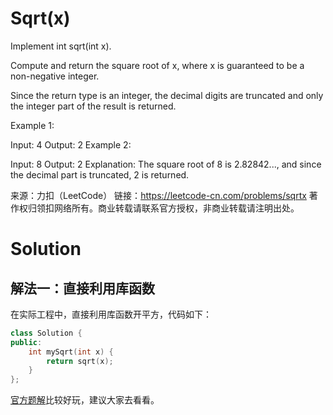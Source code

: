 # Sqrt(x)

Implement int sqrt(int x).

Compute and return the square root of x, where x is guaranteed to be a non-negative integer.

Since the return type is an integer, the decimal digits are truncated and only the integer part of the result is returned.

Example 1:

Input: 4
Output: 2
Example 2:

Input: 8
Output: 2
Explanation: The square root of 8 is 2.82842..., and since 
             the decimal part is truncated, 2 is returned.

来源：力扣（LeetCode）
链接：https://leetcode-cn.com/problems/sqrtx
著作权归领扣网络所有。商业转载请联系官方授权，非商业转载请注明出处。

# Solution

## 解法一：直接利用库函数

在实际工程中，直接利用库函数开平方，代码如下：

```c++
class Solution {
public:
    int mySqrt(int x) {
        return sqrt(x);
    }
};
```

[官方题解](https://leetcode-cn.com/problems/sqrtx/solution/x-de-ping-fang-gen-by-leetcode/)比较好玩，建议大家去看看。